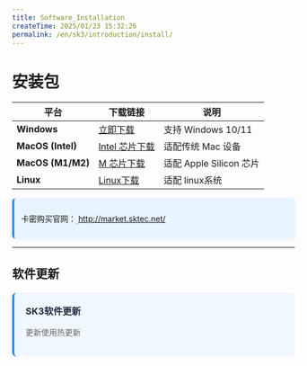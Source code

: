 ```yaml
---
title: Software_Installation
createTime: 2025/01/23 15:32:26
permalink: /en/sk3/introduction/install/
---
```

# 安装包

| 平台               | 下载链接                                                                 | 说明                     |
|--------------------|------------------------------------------------------------------------|--------------------------|
| **Windows**        | [立即下载](https://example.com/sk3-windows.exe)                        | 支持 Windows 10/11       |
| **MacOS (Intel)**  | [Intel 芯片下载](https://example.com/sk3-macos-intel.dmg)              | 适配传统 Mac 设备         |
| **MacOS (M1/M2)**  | [M 芯片下载](https://example.com/sk3-macos-m1.dmg)                     | 适配 Apple Silicon 芯片   |
| **Linux**          | [Linux下载](https://example.com/sk3-linux.dmg)                         | 适配 linux系统            |   
<div style="background-color: #e8f4ff; 
            border-left: 4px solid #2d8cf0;
            padding: 12px; 
            border-radius: 6px; 
            margin: 15px 0;
            box-shadow: 0 2px 8px rgba(45,140,240,0.1);">
  <p style="color: #1a2b3c; font-weight: 500;">
  
  卡密购买官网：<a href="http://market.sktec.net/" 
     target="_blank"
     style="color: #2d8cf0; 
            text-decoration: none;
            border-bottom: 1px dashed rgba(45,140,240,0.6);
            transition: all 0.3s ease;">
    http://market.sktec.net/
  </a></p>
</div>
  <ImageCard
        image="http://localhost:8080/Stable-kit-3/img/login.png"
        title="SK3登录界面"
        description="购买卡密后可快速注册账号成为SK3用户"
        author="SK3"
        date="2025/01"
      />

---
 <h2> 软件更新 </h2>


<div style="background: #f0f7ff; border-left: 4px solid #2d8cf0; padding: 20px; margin: 20px 0; border-radius: 8px;">
  <h3 style="color: #1a2b3c; margin-top:0;"> SK3软件更新</h3>
  <p style="color: #666;">更新使用热更新</p>
</div>

 


